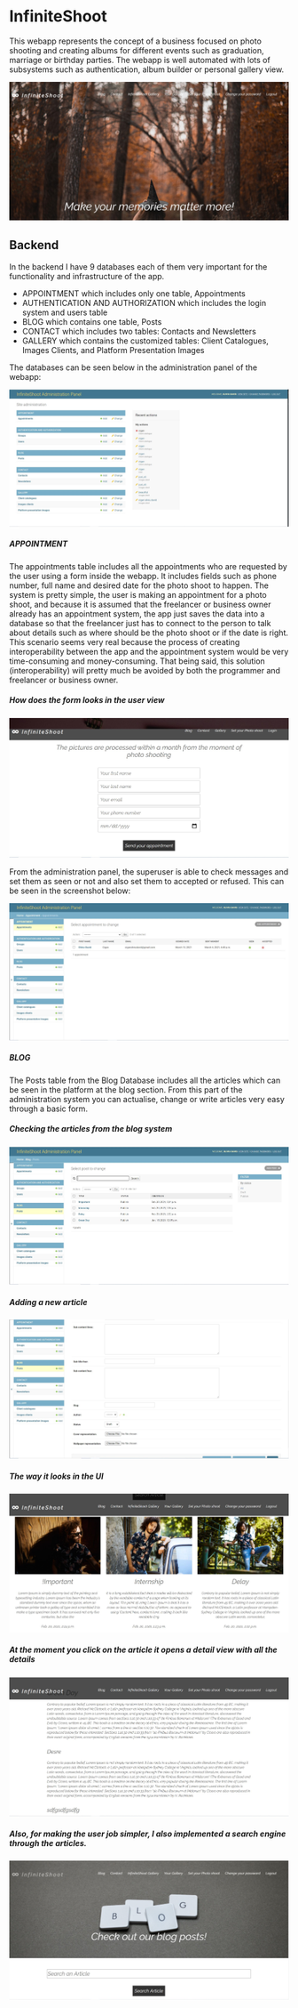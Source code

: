 # InfiniteShoot

This webapp represents the concept of a business focused on photo shooting and creating albums for different
events such as graduation, marriage or birthday parties. The webapp is well automated with lots of subsystems
such as authentication, album builder or personal gallery view.

![Website main page](infiniteshoot_documentation/picture1.jpg)

## Backend

In the backend I have 9 databases each of them very important for the functionality and infrastructure of 
the app.

* APPOINTMENT which includes only one table, Appointments
* AUTHENTICATION AND AUTHORIZATION which includes the login system and users table
* BLOG which contains one table, Posts
* CONTACT which includes two tables: Contacts and Newsletters
* GALLERY which contains the customized tables: Client Catalogues, Images Clients, and Platform Presentation 
  Images
  
The databases can be seen below in the administration panel of the webapp:

![Website main page](infiniteshoot_documentation/picture2.jpg)

##### APPOINTMENT

The appointments table includes all the appointments who are requested by the user using a form inside 
the webapp. It includes fields such as phone number, full name and desired date for the photo shoot to happen.
The system is pretty simple, the user is making an appointment for a photo shoot, and because it is assumed 
that the freelancer or business owner already has an appointment system, the app just saves the data into a database so that
the freelancer just has to connect to the person to talk about details such as where should be the photo shoot
or if the date is right. This scenario seems very real because the process of creating interoperability
between the app and the appointment system would be very time-consuming and money-consuming. That being said,
this solution (interoperability) will pretty much be avoided by both the programmer and freelancer or business owner.

##### How does the form looks in the user view

![Website main page](infiniteshoot_documentation/picture3.jpg)

From the administration panel, the superuser is able to check messages and set them as seen or not and also
set them to accepted or refused. This can be seen in the screenshot below:

![Website main page](infiniteshoot_documentation/picture4.jpg)

##### BLOG

The Posts table from the Blog Database includes all the articles which can be seen in the platform at 
the blog section. From this part of the administration system you can actualise, change or write articles 
very easy through a basic form.

##### Checking the articles from the blog system

![Website main page](infiniteshoot_documentation/picture5.jpg)

##### Adding a new article

![Website main page](infiniteshoot_documentation/picture6.jpg)

##### The way it looks in the UI

![Website main page](infiniteshoot_documentation/picture7.jpg)

##### At the moment you click on the article it opens a detail view with all the details

![Website main page](infiniteshoot_documentation/picture8.jpg)

##### Also, for making the user job simpler, I also implemented a search engine through the articles.

![Website main page](infiniteshoot_documentation/picture9.jpg)